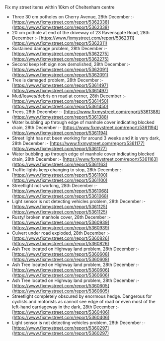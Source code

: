 Fix my street items within 10km of Cheltenham centre

<!-- fix_marker starts -->

- Three 30 cm potholes on Cherry Avenue, 28th December :- [https://www.fixmystreet.com/report/5362338](https://www.fixmystreet.com/report/5362338)
- 20 cm pothole at end of the driveway of 23 Ravensgate Road, 28th December :- [https://www.fixmystreet.com/report/5362311](https://www.fixmystreet.com/report/5362311)
- Sustained damage problem, 28th December :- [https://www.fixmystreet.com/report/5362275](https://www.fixmystreet.com/report/5362275)
- Second keep left sign now demolished, 28th December :- [https://www.fixmystreet.com/report/5362091](https://www.fixmystreet.com/report/5362091)
- Tree is damaged problem, 28th December :- [https://www.fixmystreet.com/report/5361497](https://www.fixmystreet.com/report/5361497)
- Mud/leaves/debris on road at corner, 28th December :- [https://www.fixmystreet.com/report/5361450](https://www.fixmystreet.com/report/5361450)
- Trees, 28th December :- [https://www.fixmystreet.com/report/5361388](https://www.fixmystreet.com/report/5361388)
- Water bubbling up through edge of manhole cover indicating blocked drain, 28th December :- [https://www.fixmystreet.com/report/5361194](https://www.fixmystreet.com/report/5361194)
- Street light has not been working for around 3 weeks and it is very dark, 28th December :- [https://www.fixmystreet.com/report/5361177](https://www.fixmystreet.com/report/5361177)
- Water bubbling up through edge of manhole cover indicating blocked drain, 28th December :- [https://www.fixmystreet.com/report/5361163](https://www.fixmystreet.com/report/5361163)
- Traffic lights keep changing to stop, 28th December :- [https://www.fixmystreet.com/report/5361100](https://www.fixmystreet.com/report/5361100)
- Streetlight not working, 28th December :- [https://www.fixmystreet.com/report/5361068](https://www.fixmystreet.com/report/5361068)
- Light sensor is not detecting vehicles problem, 28th December :- [https://www.fixmystreet.com/report/5361125](https://www.fixmystreet.com/report/5361125)
- Rusty/ broken manhole cover, 28th December :- [https://www.fixmystreet.com/report/5360939](https://www.fixmystreet.com/report/5360939)
- Culvert under road exploded, 28th December :- [https://www.fixmystreet.com/report/5360826](https://www.fixmystreet.com/report/5360826)
- Ash Tree located on Highway land problem, 28th December :- [https://www.fixmystreet.com/report/5360608](https://www.fixmystreet.com/report/5360608)
- Ash Tree located on Highway land problem, 28th December :- [https://www.fixmystreet.com/report/5360606](https://www.fixmystreet.com/report/5360606)
- Ash Tree located on Highway land problem, 28th December :- [https://www.fixmystreet.com/report/5360605](https://www.fixmystreet.com/report/5360605)
- Streetlight completely obscured by enormous hedge. Dangerous for cyclists and motorists as cannot see edge of road or even most of the left-hand carriageway in the dark, 28th December :- [https://www.fixmystreet.com/report/5360406](https://www.fixmystreet.com/report/5360406)
- Light sensor is not detecting vehicles problem, 28th December :- [https://www.fixmystreet.com/report/5360297](https://www.fixmystreet.com/report/5360297)

<!-- fix_marker ends -->